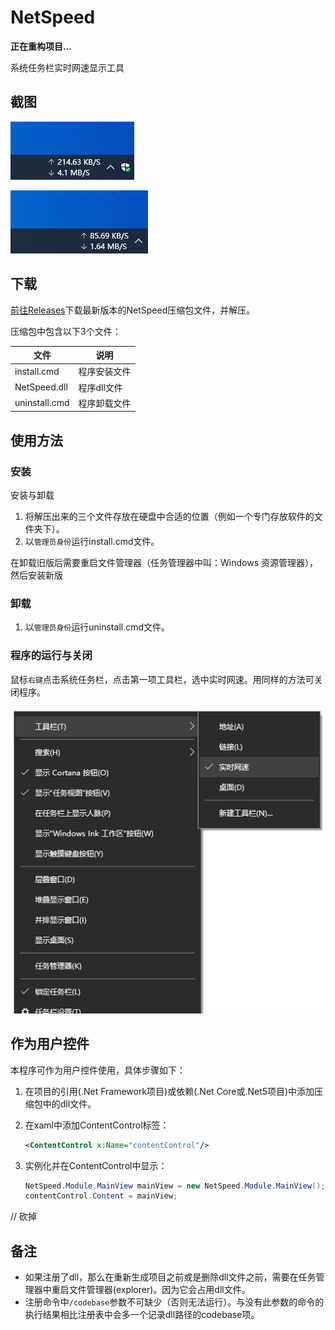 # NetSpeed


**正在重构项目...**



系统任务栏实时网速显示工具

## 截图

![截图1](Images/image1.png)

![截图2](Images/image2.png)

## 下载

[前往Releases](https://github.com/zou-z/NetSpeed/releases)下载最新版本的NetSpeed压缩包文件，并解压。

压缩包中包含以下3个文件：

| 文件          | 说明         |
| ------------- | ------------ |
| install.cmd   | 程序安装文件 |
| NetSpeed.dll  | 程序dll文件  |
| uninstall.cmd | 程序卸载文件 |

## 使用方法

### 安装

安装与卸载

1. 将解压出来的三个文件存放在硬盘中合适的位置（例如一个专门存放软件的文件夹下）。
2. 以`管理员身份`运行install.cmd文件。

在卸载旧版后需要重启文件管理器（任务管理器中叫：Windows 资源管理器），然后安装新版

### 卸载

1. 以`管理员身份`运行uninstall.cmd文件。

### 程序的运行与关闭

鼠标`右键`点击系统任务栏，点击第一项工具栏，选中实时网速。用同样的方法可关闭程序。

![程序的运行方法](Images/image3.png)

## 作为用户控件

本程序可作为用户控件使用，具体步骤如下：

1. 在项目的引用(.Net Framework项目)或依赖(.Net Core或.Net5项目)中添加压缩包中的dll文件。

2. 在xaml中添加ContentControl标签：

   ```xml
   <ContentControl x:Name="contentControl"/>
   ```

3. 实例化并在ContentControl中显示：

   ```csharp
   NetSpeed.Module.MainView mainView = new NetSpeed.Module.MainView();
   contentControl.Content = mainView;
   ```

// 砍掉

## 备注

* 如果注册了dll，那么在重新生成项目之前或是删除dll文件之前，需要在任务管理器中重启文件管理器(explorer)。因为它会占用dll文件。
* 注册命令中`/codebase`参数不可缺少（否则无法运行）。与没有此参数的命令的执行结果相比注册表中会多一个记录dll路径的codebase项。

   

   

   



